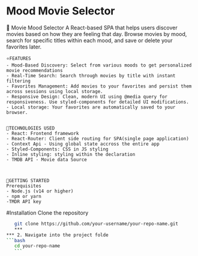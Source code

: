 # Mood Movie Selector

🎥 Movie Mood Selector
A React-based SPA that helps users discover movies based on how they are feeling that day. Browse movies by mood, search for specific titles within each mood, and save or delete your favorites later.

    ⭐️FEATURES
    - Mood-Based Discovery: Select from various moods to get personalized movie recommendations
    - Real-Time Search: Search through movies by title with instant filtering
    - Favorites Management: Add movies to your favorites and persist them across sessions using local storage.
    - Responsive Design: Clean, modern UI using @media query for responsiveness. Use styled-components for detailed UI modifications.
    - Local storage: Your favorites are automatically saved to your browser.


    🔨TECHNOLOGIES USED
    - React: Frontend framework
    - React-Router: Client side routing for SPA(single page application)
    - Context Api - Using global state accross the entire app
    - Styled-Components: CSS in JS styling
    - Inline styling: styling within the declaration
    - TMDB API - Movie data Source



    👣GETTING STARTED
    Prerequisites
    - Node.js (v14 or higher)
    - npm or yarn
    -TMDR API key

#Installation
Clone the repository

````bash
   git clone https://github.com/your-username/your-repo-name.git
   ***
*** 2. Navigate into the project folde
```bash
   cd your-repo-name
   ```








````
